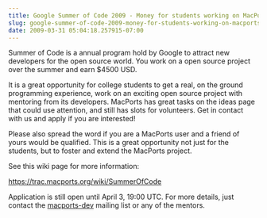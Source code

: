 ```yaml
---
title: Google Summer of Code 2009 - Money for students working on MacPorts!
slug: google-summer-of-code-2009-money-for-students-working-on-macports
date: 2009-03-31 05:04:18.257915-07:00
---
```


Summer of Code is a annual program hold by Google to attract new developers for the open source world. You work on a open source project over the summer and earn $4500 USD.

It is a great opportunity for college students to get a real, on the ground programming experience, work on an exciting open source project with mentoring from its developers. MacPorts has great tasks on the ideas page that could use attention, and still has slots for volunteers. Get in contact with us and apply if you are interested!

Please also spread the word if you are a MacPorts user and a friend of yours would be qualified. This is a great opportunity not just for the students, but to foster and extend the MacPorts project.

See this wiki page for more information:

<https://trac.macports.org/wiki/SummerOfCode>

Application is still open until April 3, 19:00 UTC. For more details, just contact the [macports-dev](https://lists.macosforge.org/mailman/listinfo.cgi/macports-dev) mailing list or any of the mentors.
